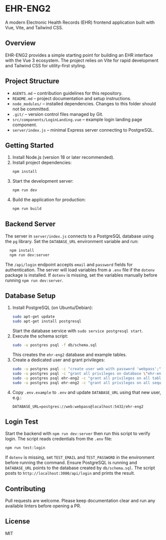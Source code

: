 # EHR-ENG2

A modern Electronic Health Records (EHR) frontend application built with Vue, Vite, and Tailwind CSS.

## Overview

EHR-ENG2 provides a simple starting point for building an EHR interface with the Vue 3 ecosystem. The project relies on Vite for rapid development and Tailwind CSS for utility-first styling.

## Project Structure

- `AGENTS.md` – contribution guidelines for this repository.
- `README.md` – project documentation and setup instructions.
- `node_modules/` – installed dependencies. Changes to this folder should not be committed.
- `.git/` – version control files managed by Git.
- `src/components/LoginLanding.vue` – example login landing page component.
- `server/index.js` – minimal Express server connecting to PostgreSQL.

## Getting Started

1. Install Node.js (version 18 or later recommended).
2. Install project dependencies:
   ```bash
   npm install
   ```
3. Start the development server:
   ```bash
   npm run dev
   ```
4. Build the application for production:
   ```bash
   npm run build
   ```

## Backend Server

The server in `server/index.js` connects to a PostgreSQL database using the `pg` library.
Set the `DATABASE_URL` environment variable and run:

```bash
  npm install
  npm run dev:server
```

The `/api/login` endpoint accepts `email` and `password` fields for authentication.
The server will load variables from a `.env` file if the `dotenv` package is installed. If `dotenv` is missing, set the variables manually before running `npm run dev:server`.

## Database Setup

1. Install PostgreSQL (on Ubuntu/Debian):
   ```bash
   sudo apt-get update
   sudo apt-get install postgresql
   ```
   Start the database service with `sudo service postgresql start`.
2. Execute the schema script:
   ```bash
   sudo -u postgres psql -f db/schema.sql
   ```
   This creates the `ehr-eng2` database and example tables.
3. Create a dedicated user and grant privileges:
   ```bash
   sudo -u postgres psql -c "create user web with password 'webpass';"
   sudo -u postgres psql -c "grant all privileges on database \"ehr-eng2\" to web;"
   sudo -u postgres psql ehr-eng2 -c "grant all privileges on all tables in schema public to web;"
   sudo -u postgres psql ehr-eng2 -c "grant all privileges on all sequences in schema public to web;"
   ```
4. Copy `.env.example` to `.env` and update `DATABASE_URL` using that new user, e.g.:
   ```
   DATABASE_URL=postgres://web:webpass@localhost:5432/ehr-eng2
   ```

## Login Test

Start the backend with `npm run dev:server` then run this script to verify
login. The script reads
credentials from the `.env` file:

```bash
npm run test:login
```

If `dotenv` is missing, set `TEST_EMAIL` and `TEST_PASSWORD` in the environment before running the command. Ensure PostgreSQL is running and `DATABASE_URL` points to the database created by `db/schema.sql`.
The script posts to `http://localhost:3000/api/login` and prints the result.


## Contributing

Pull requests are welcome. Please keep documentation clear and run any available linters before opening a PR.

## License

MIT
